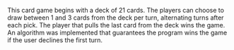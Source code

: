 This card game begins with a deck of 21 cards. The players can choose to draw between 1 and 3 cards from the deck per turn, alternating turns after each pick. The player that pulls the last card from the deck wins the game. An algorithm was implemented that guarantees the program wins the game if the user declines the first turn.
